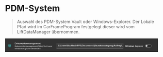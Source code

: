 # PDM-System

>Auswahl des PDM-System Vault oder Windows-Explorer.
>Der Lokale Pfad wird im CarFrameProgram festgelegt dieser wird vom LiftDataManager übernommen.

![image](/LiftDataManager/Docs/HelpImages/image193.png)  

[//]: # (Tags: PDM-System | Vault | Local Mode | Windows-Explorer)  
